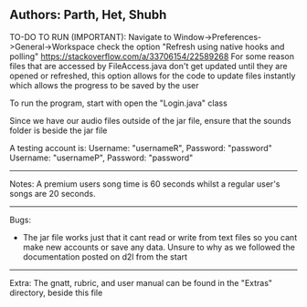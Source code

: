 Authors: Parth, Het, Shubh
-----------------------------------------------------------------------------------------------------------------------------------------------------------------
TO-DO TO RUN (IMPORTANT):
Navigate to Window->Preferences->General->Workspace check the option "Refresh using native hooks and polling" https://stackoverflow.com/a/33706154/22589268
For some reason files that are accessed by FileAccess.java don't get updated until they are opened or refreshed, this option
allows for the code to update files instantly which allows the progress to be saved by the user

To run the program, start with open the "Login.java" class

Since we have our audio files outside of the jar file, ensure that the sounds folder is beside the jar file

A testing account is: 
Username: "usernameR", Password: "password"
Username: "usernameP", Password: "password"

-----------------------------------------------------------------------------------------------------------------------------
Notes:
A premium users song time is 60 seconds whilst a regular user's songs are 20 seconds.


-----------------------------------------------------------------------------------------------------------------------
Bugs:
- The jar file works just that it cant read or write from text files so you cant make new accounts or save any data.
  Unsure to why as we followed the documentation posted on d2l from the start

-----------------------------------------------------------------------------------------------------------------------
Extra: 
The gnatt, rubric, and user manual can be found in the "Extras" directory, beside this file
